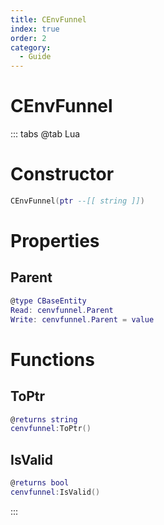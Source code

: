 ```yaml
---
title: CEnvFunnel
index: true
order: 2
category:
  - Guide
---
```


# CEnvFunnel

::: tabs
@tab Lua
# Constructor
```lua
CEnvFunnel(ptr --[[ string ]])
```
# Properties
## Parent 
```lua
@type CBaseEntity
Read: cenvfunnel.Parent
Write: cenvfunnel.Parent = value
```
# Functions
## ToPtr
```lua
@returns string
cenvfunnel:ToPtr()
```
## IsValid
```lua
@returns bool
cenvfunnel:IsValid()
```

:::